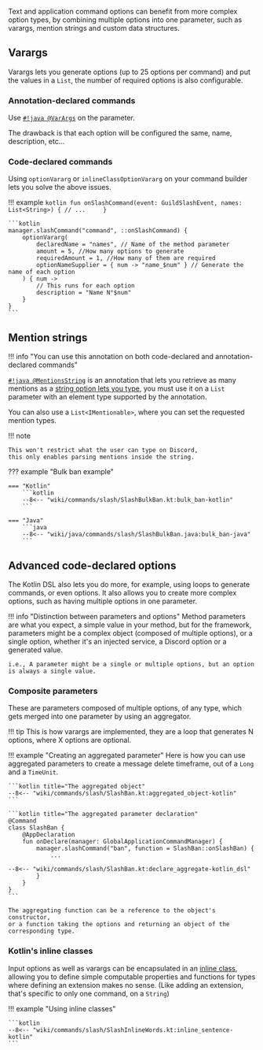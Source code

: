 Text and application command options can benefit from more complex option types, 
by combining multiple options into one parameter, 
such as varargs, mention strings and custom data structures.

## Varargs
Varargs lets you generate options (up to 25 options per command) and put the values in a `List`,
the number of required options is also configurable.

### Annotation-declared commands
Use [`#!java @VarArgs`](https://docs.bc.freya02.dev/-bot-commands/io.github.freya022.botcommands.api.commands.annotations/-var-args/index.html) on the parameter.

The drawback is that each option will be configured the same, name, description, etc...

### Code-declared commands
Using `optionVararg` or `inlineClassOptionVararg` on your command builder lets you solve the above issues.

!!! example
    ```kotlin
    fun onSlashCommand(event: GuildSlashEvent, names: List<String>) {
        // ...    
    }
    ```

    ```kotlin
    manager.slashCommand("command", ::onSlashCommand) {
        optionVararg(
            declaredName = "names", // Name of the method parameter
            amount = 5, //How many options to generate
            requiredAmount = 1, //How many of them are required
            optionNameSupplier = { num -> "name_$num" } // Generate the name of each option
        ) { num ->
            // This runs for each option
            description = "Name N°$num" 
        }
    }
    ```

## Mention strings
!!! info "You can use this annotation on both code-declared and annotation-declared commands"

[`#!java @MentionsString`](https://docs.bc.freya02.dev/-bot-commands/io.github.freya022.botcommands.api.commands.application.slash.annotations/-mentions-string/index.html) is an annotation
that lets you retrieve as many mentions as a [string option lets you type](https://docs.jda.wiki/net/dv8tion/jda/api/interactions/commands/build/OptionData.html#MAX_STRING_OPTION_LENGTH),
you must use it on a `List` parameter with an element type supported by the annotation.

You can also use a `List<IMentionable>`, where you can set the requested mention types.

!!! note

    This won't restrict what the user can type on Discord,
    this only enables parsing mentions inside the string.

??? example "Bulk ban example"

    === "Kotlin"
        ```kotlin
        --8<-- "wiki/commands/slash/SlashBulkBan.kt:bulk_ban-kotlin"
        ```

    === "Java"
        ```java
        --8<-- "wiki/java/commands/slash/SlashBulkBan.java:bulk_ban-java"
        ```

## Advanced code-declared options

The Kotlin DSL also lets you do more, for example, using loops to generate commands, or even options.
It also allows you to create more complex options, such as having multiple options in one parameter.

!!! info "Distinction between parameters and options"
    Method parameters are what you expect, a simple value in your method,
    but for the framework, parameters might be a complex object (composed of multiple options),
    or a single option, whether it's an injected service, a Discord option or a generated value.

    i.e., A parameter might be a single or multiple options, but an option is always a single value.

### Composite parameters

These are parameters composed of multiple options, of any type,
which gets merged into one parameter by using an aggregator.

!!! tip
    This is how varargs are implemented, they are a loop that generates N options, where X options are optional.

!!! example "Creating an aggregated parameter"
    Here is how you can use aggregated parameters to create a message delete timeframe, out of a `Long` and a `TimeUnit`.

    ```kotlin title="The aggregated object"
    --8<-- "wiki/commands/slash/SlashBan.kt:aggregated_object-kotlin"
    ```

    ```kotlin title="The aggregated parameter declaration"
    @Command
    class SlashBan {
        @AppDeclaration
        fun onDeclare(manager: GlobalApplicationCommandManager) {
            manager.slashCommand("ban", function = SlashBan::onSlashBan) {
                ...

    --8<-- "wiki/commands/slash/SlashBan.kt:declare_aggregate-kotlin_dsl"
            }
        }
    }
    ```

    The aggregating function can be a reference to the object's constructor,
    or a function taking the options and returning an object of the corresponding type. 

### Kotlin's inline classes

Input options as well as varargs can be encapsulated in an [inline class](https://kotlinlang.org/docs/inline-classes.html),
allowing you to define simple computable properties and functions for types where defining an extension makes no sense.
(Like adding an extension, that's specific to only one command, on a `String`)

!!! example "Using inline classes"

    ```kotlin
    --8<-- "wiki/commands/slash/SlashInlineWords.kt:inline_sentence-kotlin"
    ```
